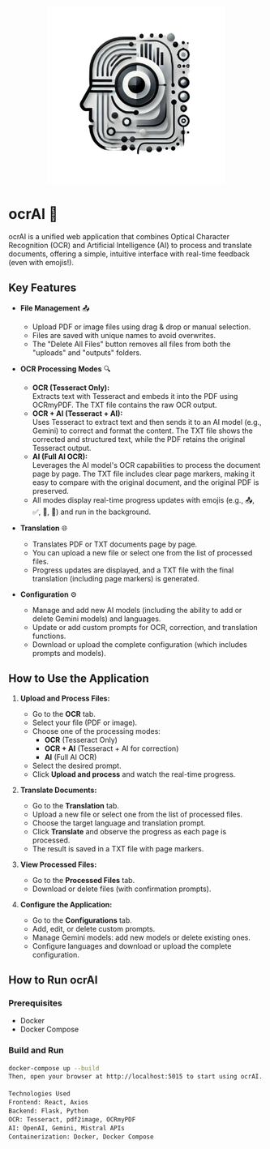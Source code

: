 <div align="center">
  <img src="/backend/static/logo.png" alt="ocrAI Logo" width="350">
</div>

# ocrAI 🤖

ocrAI is a unified web application that combines Optical Character Recognition (OCR) and Artificial Intelligence (AI) to process and translate documents, offering a simple, intuitive interface with real-time feedback (even with emojis!).

## Key Features

- **File Management** 📤  
  - Upload PDF or image files using drag & drop or manual selection.
  - Files are saved with unique names to avoid overwrites.
  - The "Delete All Files" button removes all files from both the "uploads" and "outputs" folders.

- **OCR Processing Modes** 🔍  
  - **OCR (Tesseract Only):**  
    Extracts text with Tesseract and embeds it into the PDF using OCRmyPDF. The TXT file contains the raw OCR output.
  - **OCR + AI (Tesseract + AI):**  
    Uses Tesseract to extract text and then sends it to an AI model (e.g., Gemini) to correct and format the content. The TXT file shows the corrected and structured text, while the PDF retains the original Tesseract output.
  - **AI (Full AI OCR):**  
    Leverages the AI model's OCR capabilities to process the document page by page. The TXT file includes clear page markers, making it easy to compare with the original document, and the original PDF is preserved.
  - All modes display real-time progress updates with emojis (e.g., 📤, ✅, 🤖, 🎉) and run in the background.

- **Translation** 🌐  
  - Translates PDF or TXT documents page by page.
  - You can upload a new file or select one from the list of processed files.
  - Progress updates are displayed, and a TXT file with the final translation (including page markers) is generated.

- **Configuration** ⚙️  
  - Manage and add new AI models (including the ability to add or delete Gemini models) and languages.
  - Update or add custom prompts for OCR, correction, and translation functions.
  - Download or upload the complete configuration (which includes prompts and models).

## How to Use the Application

1. **Upload and Process Files:**
   - Go to the **OCR** tab.
   - Select your file (PDF or image).
   - Choose one of the processing modes:
     - **OCR** (Tesseract Only)
     - **OCR + AI** (Tesseract + AI for correction)
     - **AI** (Full AI OCR)
   - Select the desired prompt.
   - Click **Upload and process** and watch the real-time progress.

2. **Translate Documents:**
   - Go to the **Translation** tab.
   - Upload a new file or select one from the list of processed files.
   - Choose the target language and translation prompt.
   - Click **Translate** and observe the progress as each page is processed.
   - The result is saved in a TXT file with page markers.

3. **View Processed Files:**
   - Go to the **Processed Files** tab.
   - Download or delete files (with confirmation prompts).

4. **Configure the Application:**
   - Go to the **Configurations** tab.
   - Add, edit, or delete custom prompts.
   - Manage Gemini models: add new models or delete existing ones.
   - Configure languages and download or upload the complete configuration.

## How to Run ocrAI

### Prerequisites
- Docker
- Docker Compose

### Build and Run

```bash
docker-compose up --build
Then, open your browser at http://localhost:5015 to start using ocrAI.

Technologies Used
Frontend: React, Axios
Backend: Flask, Python
OCR: Tesseract, pdf2image, OCRmyPDF
AI: OpenAI, Gemini, Mistral APIs
Containerization: Docker, Docker Compose

